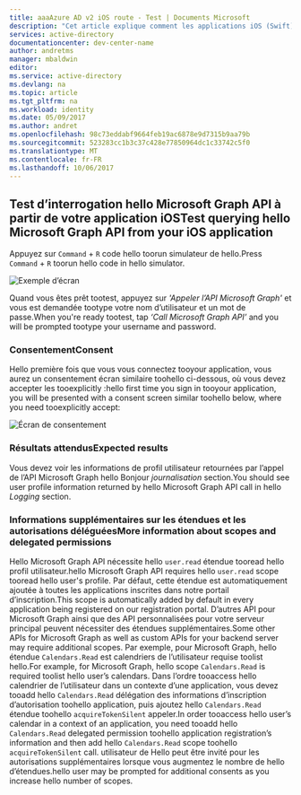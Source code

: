 ```yaml
---
title: aaaAzure AD v2 iOS route - Test | Documents Microsoft
description: "Cet article explique comment les applications iOS (Swift) peuvent appeler une API qui nécessite des jetons d’accès à partir d’un point de terminaison Azure Active Directory v2."
services: active-directory
documentationcenter: dev-center-name
author: andretms
manager: mbaldwin
editor: 
ms.service: active-directory
ms.devlang: na
ms.topic: article
ms.tgt_pltfrm: na
ms.workload: identity
ms.date: 05/09/2017
ms.author: andret
ms.openlocfilehash: 98c73eddabf9664feb19ac6878e9d7315b9aa79b
ms.sourcegitcommit: 523283cc1b3c37c428e77850964dc1c33742c5f0
ms.translationtype: MT
ms.contentlocale: fr-FR
ms.lasthandoff: 10/06/2017
---
```

## <a name="test-querying-hello-microsoft-graph-api-from-your-ios-application"></a><span data-ttu-id="1b18b-103">Test d’interrogation hello Microsoft Graph API à partir de votre application iOS</span><span class="sxs-lookup"><span data-stu-id="1b18b-103">Test querying hello Microsoft Graph API from your iOS application</span></span>

<span data-ttu-id="1b18b-104">Appuyez sur `Command`  +  `R` code hello toorun simulateur de hello.</span><span class="sxs-lookup"><span data-stu-id="1b18b-104">Press `Command` + `R` toorun hello code in hello simulator.</span></span>

![Exemple d’écran](media/active-directory-mobileanddesktopapp-ios-test/iostestscreenshot.png)

<span data-ttu-id="1b18b-106">Quand vous êtes prêt tootest, appuyez sur *'Appeler l’API Microsoft Graph'* et vous est demandée tootype votre nom d’utilisateur et un mot de passe.</span><span class="sxs-lookup"><span data-stu-id="1b18b-106">When you're ready tootest, tap *‘Call Microsoft Graph API’* and you will be prompted tootype your username and password.</span></span>

### <a name="consent"></a><span data-ttu-id="1b18b-107">Consentement</span><span class="sxs-lookup"><span data-stu-id="1b18b-107">Consent</span></span>
<span data-ttu-id="1b18b-108">Hello première fois que vous vous connectez tooyour application, vous aurez un consentement écran similaire toohello ci-dessous, où vous devez accepter les tooexplicitly :</span><span class="sxs-lookup"><span data-stu-id="1b18b-108">hello first time you sign in tooyour application, you will be presented with a consent screen similar toohello below, where you need tooexplicitly accept:</span></span>

![Écran de consentement](media/active-directory-mobileanddesktopapp-ios-test/iosconsentscreen.png)

### <a name="expected-results"></a><span data-ttu-id="1b18b-110">Résultats attendus</span><span class="sxs-lookup"><span data-stu-id="1b18b-110">Expected results</span></span>
<span data-ttu-id="1b18b-111">Vous devez voir les informations de profil utilisateur retournées par l’appel de l’API Microsoft Graph hello Bonjour *journalisation* section.</span><span class="sxs-lookup"><span data-stu-id="1b18b-111">You should see user profile information returned by hello Microsoft Graph API call in hello *Logging* section.</span></span>

<!--start-collapse-->
### <a name="more-information-about-scopes-and-delegated-permissions"></a><span data-ttu-id="1b18b-112">Informations supplémentaires sur les étendues et les autorisations déléguées</span><span class="sxs-lookup"><span data-stu-id="1b18b-112">More information about scopes and delegated permissions</span></span>

<span data-ttu-id="1b18b-113">Hello Microsoft Graph API nécessite hello `user.read` étendue tooread hello profil utilisateur.</span><span class="sxs-lookup"><span data-stu-id="1b18b-113">hello Microsoft Graph API requires hello `user.read` scope tooread hello user's profile.</span></span> <span data-ttu-id="1b18b-114">Par défaut, cette étendue est automatiquement ajoutée à toutes les applications inscrites dans notre portail d’inscription.</span><span class="sxs-lookup"><span data-stu-id="1b18b-114">This scope is automatically added by default in every application being registered on our registration portal.</span></span> <span data-ttu-id="1b18b-115">D’autres API pour Microsoft Graph ainsi que des API personnalisées pour votre serveur principal peuvent nécessiter des étendues supplémentaires.</span><span class="sxs-lookup"><span data-stu-id="1b18b-115">Some other APIs for Microsoft Graph as well as custom APIs for your backend server may require additional scopes.</span></span> <span data-ttu-id="1b18b-116">Par exemple, pour Microsoft Graph, hello étendue `Calendars.Read` est calendriers de l’utilisateur requise toolist hello.</span><span class="sxs-lookup"><span data-stu-id="1b18b-116">For example, for Microsoft Graph, hello scope `Calendars.Read` is required toolist hello user’s calendars.</span></span> <span data-ttu-id="1b18b-117">Dans l’ordre tooaccess hello calendrier de l’utilisateur dans un contexte d’une application, vous devez tooadd hello `Calendars.Read` délégation des informations d’inscription d’autorisation toohello application, puis ajoutez hello `Calendars.Read` étendue toohello `acquireTokenSilent` appeler.</span><span class="sxs-lookup"><span data-stu-id="1b18b-117">In order tooaccess hello user’s calendar in a context of an application, you need tooadd hello `Calendars.Read` delegated permission toohello application registration’s information and then add hello `Calendars.Read` scope toohello `acquireTokenSilent` call.</span></span> <span data-ttu-id="1b18b-118">utilisateur de Hello peut être invité pour les autorisations supplémentaires lorsque vous augmentez le nombre de hello d’étendues.</span><span class="sxs-lookup"><span data-stu-id="1b18b-118">hello user may be prompted for additional consents as you increase hello number of scopes.</span></span>

<!--end-collapse-->



